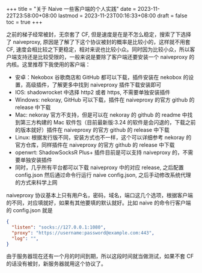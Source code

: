 +++
title = "关于 Naive 一些客户端的个人实践"
date = 2023-11-22T23:58:00+08:00
lastmod = 2023-11-23T00:16:33+08:00
draft = false
toc = true
+++

之前的梯子经常被封，无奈套了 CF, 但是速度是在是不怎么稳定，搜索了下选择了 naiveproxy, 原因是了解了下这个协议被封的概率是比较小的，这样就不用套 CF, 速度会相比较之下更稳定，相对来说也比较小众。同时因为比较小众，所以客户端支持还是比较受限的，一般来说是要除了客户端还要安装一个 naiveproxy 的内核。这里推荐下我使用的客户端：

-   安卓：Nekobox
    谷歌商店和 GitHub 都可以下载，插件安装在 nekobox 的设置，高级插件，了解更多中找到 naiveproxy 插件下载安装即可
-   IOS: shadowrocket 中选择 http2 或者 https, 不需要单独安装插件
-   Windows: nekoray, GitHub 可以下载，插件在 naiveproxy 的官方 github 的 release 中下载
-   Mac: nekoray 官方不支持，但是可以在 nekoray 的 github 的 readme 中找到第三方构建的 Mac 软件包（目前最新版:3.24 的软件是会闪退的，下载之前的版本就好）插件在 naiveproxy 的官方 github 的 release 中下载
-   Linux: 根据发行版不同，安装方式也不一样，这个可以详细参考 nekoray 的官方仓库，同样插件在 naiveproxy 的官方 github 的 release 中下载
-   openwrt: ShadowSocksR Plus+ 插件目前是可以支持 naiveproxy 的，不需要单独安装插件
-   同时，几乎所有平台都可以下载 naiveproxy 中的对应 release, 之后配置 config.json 然后通过命令行运行 naive config.json, 之后手动修改系统代理的方式来科学上网

naiveproxy 协议基本上只有用户名，密码，域名，端口这几个选项，根据客户端的不同，对应填就好，如果有其他要填的默认就好。比如 naive 的命令行客户端的 config.json 就是

```json
{
  "listen": "socks://127.0.0.1:1080",
  "proxy": "https://username:password@example.com:443",
  "log": "",
}
```

由于服务器现在还有一个月的时间到期，所以这段时间就当做测试，如果不套 CF 的话没有被封，新服务器就用这个协议了。
